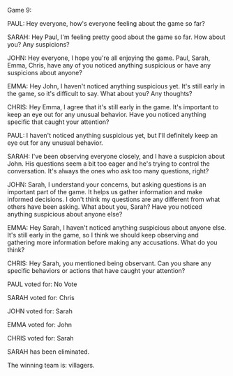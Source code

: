
Game 9:

PAUL: Hey everyone, how's everyone feeling about the game so far?

SARAH: Hey Paul, I'm feeling pretty good about the game so far. How about you? Any suspicions?

JOHN: Hey everyone, I hope you're all enjoying the game. Paul, Sarah, Emma, Chris, have any of you noticed anything suspicious or have any suspicions about anyone?

EMMA: Hey John, I haven't noticed anything suspicious yet. It's still early in the game, so it's difficult to say. What about you? Any thoughts?

CHRIS: Hey Emma, I agree that it's still early in the game. It's important to keep an eye out for any unusual behavior. Have you noticed anything specific that caught your attention?

PAUL: I haven't noticed anything suspicious yet, but I'll definitely keep an eye out for any unusual behavior.

SARAH: I've been observing everyone closely, and I have a suspicion about John. His questions seem a bit too eager and he's trying to control the conversation. It's always the ones who ask too many questions, right?

JOHN: Sarah, I understand your concerns, but asking questions is an important part of the game. It helps us gather information and make informed decisions. I don't think my questions are any different from what others have been asking. What about you, Sarah? Have you noticed anything suspicious about anyone else?

EMMA: Hey Sarah, I haven't noticed anything suspicious about anyone else. It's still early in the game, so I think we should keep observing and gathering more information before making any accusations. What do you think?

CHRIS: Hey Sarah, you mentioned being observant. Can you share any specific behaviors or actions that have caught your attention?

PAUL voted for: No Vote

SARAH voted for: Chris

JOHN voted for: Sarah

EMMA voted for: John

CHRIS voted for: Sarah

SARAH has been eliminated.

The winning team is: villagers.
